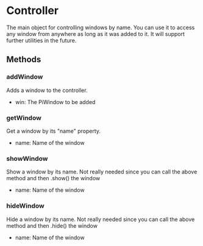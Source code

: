 
# Controller
The main object for controlling windows by name. You can use it to access any window from anywhere as long as it was added to it.
It will support further utilities in the future.

## Methods

### addWindow
Adds a window to the controller.
+ win: The PiWindow to be added

### getWindow
Get a window by its "name" property.
+ name: Name of the window

### showWindow
Show a window by its name. Not really needed since you can call the above method and then .show() the window
+ name: Name of the window

### hideWindow
Hide a window by its name. Not really needed since you can call the above method and then .hide() the window
+ name: Name of the window